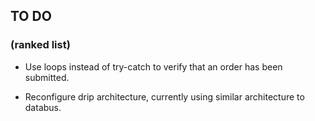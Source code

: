 <h2> TO DO <h3>(ranked list)</h3></h2>


* Use loops instead of try-catch to verify that an order has been submitted. 

* Reconfigure drip architecture, currently using similar architecture to databus.
